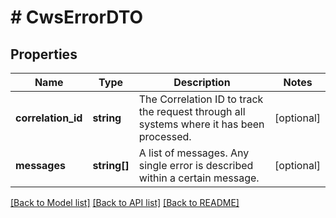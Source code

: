 # # CwsErrorDTO

## Properties

Name | Type | Description | Notes
------------ | ------------- | ------------- | -------------
**correlation_id** | **string** | The Correlation ID to track the request through all systems where it has been processed. | [optional]
**messages** | **string[]** | A list of messages. Any single error is described within a certain message. | [optional]

[[Back to Model list]](../../README.md#models) [[Back to API list]](../../README.md#endpoints) [[Back to README]](../../README.md)

